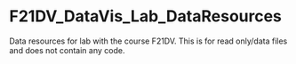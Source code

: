 # F21DV_DataVis_Lab_DataResources
Data resources for lab with the course F21DV. This is for read only/data files and does not contain any code.
